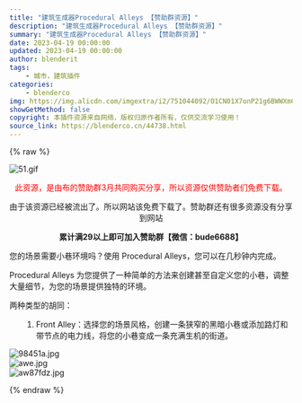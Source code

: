 ```yaml
---
title: "建筑生成器Procedural Alleys 【赞助群资源】"
description: "建筑生成器Procedural Alleys 【赞助群资源】"
summary: "建筑生成器Procedural Alleys 【赞助群资源】"
date: 2023-04-19 00:00:00
updated: 2023-04-19 00:00:00
author: blenderit
tags: 
    - 城市，建筑插件
categories:
    - blenderco
img: https://img.alicdn.com/imgextra/i2/751044092/O1CN01X7onP21g6BWWXmCmT_!!751044092.gif
showGetMethod: false
copyright: 本插件资源来自网络，版权归原作者所有，仅供交流学习使用！
source_link: https://blenderco.cn/44738.html
---
```


{% raw %}
<p><img src="https://img.alicdn.com/imgextra/i2/751044092/O1CN01X7onP21g6BWWXmCmT_!!751044092.gif" alt="51.gif "></p><p style="text-align: center;"><span style="color: #ff0000;">此资源，是由布的赞助群3月共同购买分享，所以资源仅供赞助者们免费下载。</span></p><p style="text-align: center;">由于该资源已经被流出了。所以网站该免费下载了。赞助群还有很多资源没有分享到网站</p><p style="text-align: center;"><strong>累计满29以上即可加入赞助群【微信：bude6688】</strong></p><p>您的场景需要小巷环境吗？使用 Procedural Alleys，您可以在几秒钟内完成。</p><p>Procedural Alleys 为您提供了一种简单的方法来创建甚至自定义您的小巷，调整大量细节，为您的场景提供独特的环境。</p><p>两种类型的胡同：</p><ol>
<li style="list-style-type: none;">
<ol>
<li>Front Alley：选择您的场景风格，创建一条狭窄的黑暗小巷或添加路灯和带节点的电力线，将您的小巷变成一条充满生机的街道。</li>
</ol>
</li>
</ol><p><img src="https://img.alicdn.com/imgextra/i3/751044092/O1CN01jeO4YI1g6BWTjg8Gu_!!751044092.jpg" alt="98451a.jpg"><br>
<img src="https://img.alicdn.com/imgextra/i4/751044092/O1CN01V1fXiK1g6BWc30d4b_!!751044092.jpg" alt="awe.jpg"><br>
<img src="https://img.alicdn.com/imgextra/i4/751044092/O1CN01NF5JpE1g6BWdinGWO_!!751044092.jpg" alt="aw87fdz.jpg"></p>
<div style="display: none">blenderco</div>
{% endraw %}